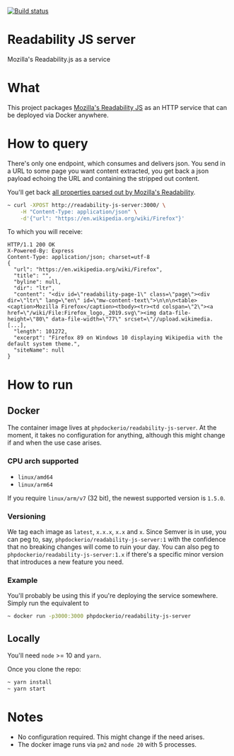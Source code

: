 [![Build status](https://ci.auronconsulting.co.uk/api/v1/teams/main/pipelines/readability-js-server/jobs/build-and-publish-master/badge)](https://ci.auronconsulting.co.uk/teams/main/pipelines/readability-js-server)

# Readability JS server

Mozilla's Readability.js as a service

# What

This project packages [Mozilla's Readability JS](https://github.com/mozilla/readability) as an HTTP service that can be 
deployed via Docker anywhere.

# How to query

There's only one endpoint, which consumes and delivers json. You send in a URL to some page you want content extracted, 
you get back a json payload echoing the URL and containing the stripped out content.

You'll get back [all properties parsed out by Mozilla's Readability](https://github.com/mozilla/readability#parse).

```bash
~ curl -XPOST http://readability-js-server:3000/ \
    -H "Content-Type: application/json" \
    -d'{"url": "https://en.wikipedia.org/wiki/Firefox"}'
```

To which you will receive:
```
HTTP/1.1 200 OK
X-Powered-By: Express
Content-Type: application/json; charset=utf-8
{
  "url": "https://en.wikipedia.org/wiki/Firefox",
  "title": "",
  "byline": null,
  "dir": "ltr",
  "content": "<div id=\"readability-page-1\" class=\"page\"><div dir=\"ltr\" lang=\"en\" id=\"mw-content-text\">\n\n\n<table><caption>Mozilla Firefox</caption><tbody><tr><td colspan=\"2\"><a href=\"/wiki/File:Firefox_logo,_2019.svg\"><img data-file-height=\"80\" data-file-width=\"77\" srcset=\"//upload.wikimedia. [...],
  "length": 101272,
  "excerpt": "Firefox 89 on Windows 10 displaying Wikipedia with the default system theme.",
  "siteName": null
}
```

# How to run

## Docker

The container image lives at `phpdockerio/readability-js-server`. At the moment, it takes no configuration for anything,
although this might change if and when the use case arises.

### CPU arch supported

 * `linux/amd64`
 * `linux/arm64`

If you require `linux/arm/v7` (32 bit), the newest supported version is `1.5.0`.

### Versioning

We tag each image as `latest`, `x.x.x`, `x.x` and `x`. Since Semver is in use, you can peg to, say, 
`phpdockerio/readability-js-server:1` with the confidence that no breaking changes will come to ruin your day. You can
also peg to `phpdockerio/readability-js-server:1.x` if there's a specific minor version that introduces a new feature
you need.

### Example
You'll probably be using this if you're deploying the service somewhere. Simply run the equivalent to 
```bash
~ docker run -p3000:3000 phpdockerio/readability-js-server
``` 

## Locally

You'll need `node` >= 10 and `yarn`.

Once you clone the repo:
```bash
~ yarn install
~ yarn start
```

# Notes
  * No configuration required. This might change if the need arises.
  * The docker image runs via `pm2` and `node 20` with 5 processes.

